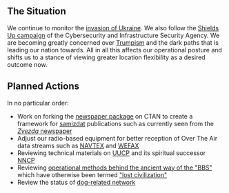 ## The Situation

We continue to monitor the [invasion of Ukraine](https://simple.wikipedia.org/wiki/2022_Russian_invasion_of_Ukraine).  We also follow the [Shields Up campaign](https://www.cisa.gov/shields-up) of the Cybersecurity and Infrastructure Security Agency.  We are becoming greatly concerned over [Trumpism](https://en.wikipedia.org/wiki/Trumpism) and the dark paths that is leading our nation towards.  All in all this affects our operational posture and shifts us to a stance of viewing greater location flexibility as a desired outcome now.

## Planned Actions

In no particular order:

* Work on forking the [newspaper package](https://ctan.org/pkg/newspaper) on CTAN to create a framework for [samizdat](https://en.wikipedia.org/wiki/Samizdat) publications such as currently seen from the [*Zvezda* newspaper](https://web.archive.org/web/20220521012308/https://www.rferl.org/a/russia-press-freedom-day-samizdat-perm-zvezda/31832108.html)
* Adjust our radio-based equipment for better reception of Over The Air data streams such as [NAVTEX](https://en.wikipedia.org/wiki/NAVTEX) and [WEFAX](https://en.wikipedia.org/wiki/Radiofax#Weatherfax)
* Reviewing technical materials on [UUCP](https://en.wikipedia.org/wiki/UUCP) and its spiritual successor [NNCP](http://www.nncpgo.org/)
* Reviewing [operational methods behind the ancient way of the "BBS"](http://www.bbscorner.com/telnetbbs/telnetoverview.htm) which have otherwise been termed ["lost civilization"](https://web.archive.org/web/20220315142318/https://www.theatlantic.com/technology/archive/2016/11/the-lost-civilization-of-dial-up-bulletin-board-systems/506465/)
* Review the status of [dog-related network](http://www.bbscorner.com/bbsnetworks/fidonet.htm) 

